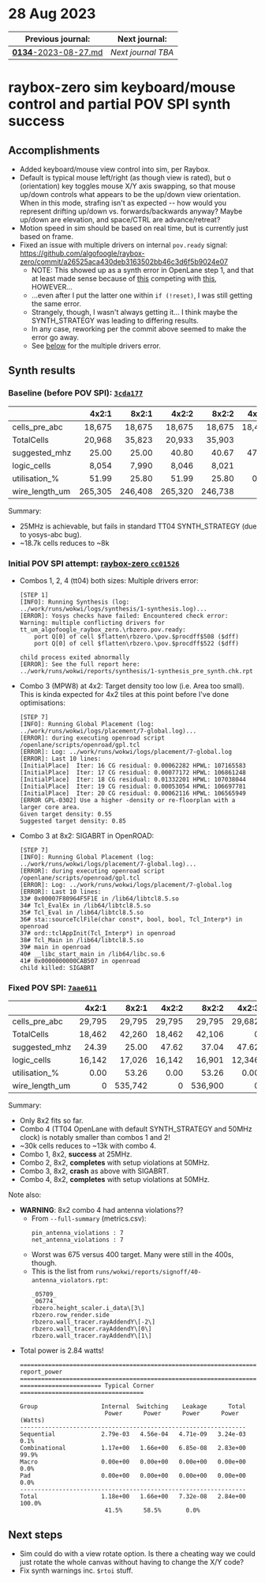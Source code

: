 # 28 Aug 2023

| Previous journal: | Next journal: |
|-|-|
| [**0134**-2023-08-27.md](./0134-2023-08-27.md) | *Next journal TBA* |

# raybox-zero sim keyboard/mouse control and partial POV SPI synth success

## Accomplishments

*   Added keyboard/mouse view control into sim, per Raybox.
*   Default is typical mouse left/right (as though view is rated), but <kbd>o</kbd> (orientation) key toggles mouse X/Y axis swapping, so that mouse up/down controls what appears to be the up/down view orientation. When in this mode, strafing isn't as expected -- how would  you represent drifting up/down vs. forwards/backwards anyway? Maybe up/down are elevation, and space/CTRL are advance/retreat?
*   Motion speed in sim should be based on real time, but is currently just based on frame.
*   Fixed an issue with multiple drivers on internal `pov.ready` signal: https://github.com/algofoogle/raybox-zero/commit/a26525aca430deb3163502bb46c3d6f5b9024e07
    *   NOTE: This showed up as a synth error in OpenLane step 1, and that at least made sense because of [this](https://github.com/algofoogle/raybox-zero/blob/5b5633cc4980e2a4b44801ea91f6565c4c3969d7/src/rtl/pov.v#L29) competing with [this](https://github.com/algofoogle/raybox-zero/blob/5b5633cc4980e2a4b44801ea91f6565c4c3969d7/src/rtl/pov.v#L86), HOWEVER...
    *   ...even after I put the latter one within `if (!reset)`, I was still getting the same error.
    *   Strangely, though, I wasn't always getting it... I think maybe the SYNTH_STRATEGY was leading to differing results.
    *   In any case, reworking per the commit above seemed to make the error go away.
    *   See [below](#initial-pov-spi-attempt-raybox-zero-cc01526) for the multiple drivers error.

## Synth results

### Baseline (before POV SPI): [`3cda177`](https://github.com/algofoogle/tt04-raybox-zero/commit/3cda177?diff=split)

| | 4x2:1 | 8x2:1 | 4x2:2 | 8x2:2 | 4x2:3 | 8x2:3 | 4x2:4 | 8x2:4 |
|-|-:|-:|-:|-:|-:|-:|-:|-:|
| cells_pre_abc | 18,675 | 18,675 | 18,675 | 18,675 | 18,478 | 18,478 | 18,675 | 18,675 |
| TotalCells | 20,968 | 35,823 | 20,933 | 35,903 | 0 | 0 | -1 | -1 |
| suggested_mhz | 25.00 | 25.00 | 40.80 | 40.67 | 47.62 | 47.62 | 47.62 | 47.62 |
| logic_cells | 8,054 | 7,990 | 8,046 | 8,021 | 0 | 0 | 0 | 0 |
| utilisation_% | 51.99 | 25.80 | 51.99 | 25.80 | 0.00 | 0.00 | 0.00 | 0.00 |
| wire_length_um | 265,305 | 246,408 | 265,320 | 246,738 | 0 | 0 | 0 | 0 |

Summary:
*   25MHz is achievable, but fails in standard TT04 SYNTH_STRATEGY (due to yosys-abc bug).
*   ~18.7k cells reduces to ~8k

### Initial POV SPI attempt: [raybox-zero `cc01526`](https://github.com/algofoogle/raybox-zero/blob/cc01526666dbe07e1b2fde5dccecbd6657350e37/src/rtl/pov.v)

*   Combos 1, 2, 4 (tt04) both sizes: Multiple drivers error:
    ```
    [STEP 1]
    [INFO]: Running Synthesis (log: ../work/runs/wokwi/logs/synthesis/1-synthesis.log)...
    [ERROR]: Yosys checks have failed: Encountered check error:
    Warning: multiple conflicting drivers for tt_um_algofoogle_raybox_zero.\rbzero.pov.ready:
        port Q[0] of cell $flatten\rbzero.\pov.$procdff$508 ($dff)
        port Q[0] of cell $flatten\rbzero.\pov.$procdff$522 ($dff)

    child process exited abnormally
    [ERROR]: See the full report here: ../work/runs/wokwi/reports/synthesis/1-synthesis_pre_synth.chk.rpt
    ```
*   Combo 3 (MPW8) at 4x2: Target density too low (i.e. Area too small). This is kinda expected for 4x2 tiles at this point before I've done optimisations:
    ```
    [STEP 7]
    [INFO]: Running Global Placement (log: ../work/runs/wokwi/logs/placement/7-global.log)...
    [ERROR]: during executing openroad script /openlane/scripts/openroad/gpl.tcl
    [ERROR]: Log: ../work/runs/wokwi/logs/placement/7-global.log
    [ERROR]: Last 10 lines:
    [InitialPlace]  Iter: 16 CG residual: 0.00062282 HPWL: 107165583
    [InitialPlace]  Iter: 17 CG residual: 0.00077172 HPWL: 106861248
    [InitialPlace]  Iter: 18 CG residual: 0.01332201 HPWL: 107038044
    [InitialPlace]  Iter: 19 CG residual: 0.00053054 HPWL: 106697781
    [InitialPlace]  Iter: 20 CG residual: 0.00062116 HPWL: 106565949
    [ERROR GPL-0302] Use a higher -density or re-floorplan with a larger core area.
    Given target density: 0.55
    Suggested target density: 0.85
    ```
*   Combo 3 at 8x2: SIGABRT in OpenROAD:
    ```
    [STEP 7]
    [INFO]: Running Global Placement (log: ../work/runs/wokwi/logs/placement/7-global.log)...
    [ERROR]: during executing openroad script /openlane/scripts/openroad/gpl.tcl
    [ERROR]: Log: ../work/runs/wokwi/logs/placement/7-global.log
    [ERROR]: Last 10 lines:
    33# 0x00007F80964F5F1E in /lib64/libtcl8.5.so
    34# Tcl_EvalEx in /lib64/libtcl8.5.so
    35# Tcl_Eval in /lib64/libtcl8.5.so
    36# sta::sourceTclFile(char const*, bool, bool, Tcl_Interp*) in openroad
    37# ord::tclAppInit(Tcl_Interp*) in openroad
    38# Tcl_Main in /lib64/libtcl8.5.so
    39# main in openroad
    40# __libc_start_main in /lib64/libc.so.6
    41# 0x0000000000CAB507 in openroad
    child killed: SIGABRT
    ```

### Fixed POV SPI: [`7aae611`](https://github.com/algofoogle/tt04-raybox-zero/commit/7aae6113ba657507045dc5032e27ae59020a8336)

| | 4x2:1 | 8x2:1 | 4x2:2 | 8x2:2 | 4x2:3 | 8x2:3 | 4x2:4 | 8x2:4 |
|-|-:|-:|-:|-:|-:|-:|-:|-:|
| cells_pre_abc | 29,795 | 29,795 | 29,795 | 29,795 | 29,682 | 29,682 | 29,795 | 29,795 |
| TotalCells | 18,462 | 42,260 | 18,462 | 42,106 | 0 | 0 | 14,618 | 39,259 |
| suggested_mhz | 24.39 | 25.00 | 47.62 | 37.04 | 47.62 | 47.62 | 47.62 | 33.84 |
| logic_cells | 16,142 | 17,026 | 16,142 | 16,901 | 12,346 | 12,346 | 12,298 | 12,959 |
| utilisation_% | 0.00 | 53.26 | 0.00 | 53.26 | 0.00 | 0.00 | 0.00 | 41.03 |
| wire_length_um | 0 | 535,742 | 0 | 536,900 | 0 | 0 | 0 | 368,835 |

Summary:
*   Only 8x2 fits so far.
*   Combo 4 (TT04 OpenLane with default SYNTH_STRATEGY and 50MHz clock) is notably smaller than combos 1 and 2!
*   ~30k cells reduces to ~13k with combo 4.
*   Combo 1, 8x2, **success** at 25MHz.
*   Combo 2, 8x2, **completes** with setup violations at 50MHz.
*   Combo 3, 8x2, **crash** as above with SIGABRT.
*   Combo 4, 8x2, **completes** with setup violations at 50MHz.

Note also:
*   **WARNING**: 8x2 combo 4 had antenna violations??
    *   From `--full-summary` (metrics.csv):
        ```
        pin_antenna_violations : 7
        net_antenna_violations : 7
        ```
    *   Worst was 675 versus 400 target. Many were still in the 400s, though.
    *   This is the list from `runs/wokwi/reports/signoff/40-antenna_violators.rpt`:
        ```
        _05709_ 
        _06774_ 
        rbzero.height_scaler.i_data\[3\] 
        rbzero.row_render.side 
        rbzero.wall_tracer.rayAddendY\[-2\] 
        rbzero.wall_tracer.rayAddendY\[0\] 
        rbzero.wall_tracer.rayAddendY\[1\] 
        ```
*   Total power is 2.84 watts!
    ```
    ===========================================================================
    report_power
    ============================================================================
    ======================= Typical Corner ===================================

    Group                  Internal  Switching    Leakage      Total
                            Power      Power      Power      Power (Watts)
    ----------------------------------------------------------------
    Sequential             2.79e-03   4.56e-04   4.71e-09   3.24e-03   0.1%
    Combinational          1.17e+00   1.66e+00   6.85e-08   2.83e+00  99.9%
    Macro                  0.00e+00   0.00e+00   0.00e+00   0.00e+00   0.0%
    Pad                    0.00e+00   0.00e+00   0.00e+00   0.00e+00   0.0%
    ----------------------------------------------------------------
    Total                  1.18e+00   1.66e+00   7.32e-08   2.84e+00 100.0%
                            41.5%      58.5%       0.0%
    ```

## Next steps

*   Sim could do with a view rotate option. Is there a cheating way we could just rotate the whole canvas without having to change the X/Y code?
*   Fix synth warnings inc. `$rtoi` stuff.
